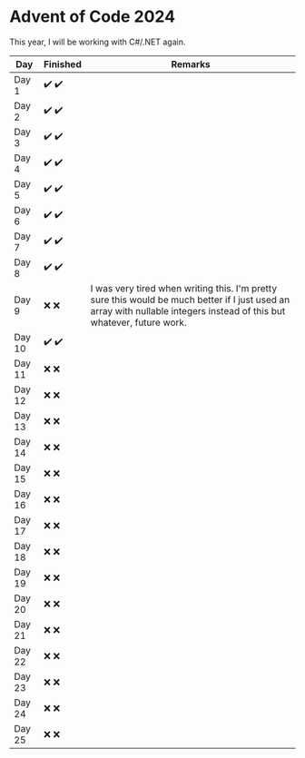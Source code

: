 ﻿# Advent of Code 2024

This year, I will be working with C#/.NET again.

| Day    | Finished                              | Remarks                                                                                                                                                                 |
|--------|---------------------------------------|-------------------------------------------------------------------------------------------------------------------------------------------------------------------------|
| Day 1  | :heavy_check_mark: :heavy_check_mark: |                                                                                                                                                                         |
| Day 2  | :heavy_check_mark: :heavy_check_mark: |                                                                                                                                                                         |
| Day 3  | :heavy_check_mark: :heavy_check_mark: |                                                                                                                                                                         |
| Day 4  | :heavy_check_mark: :heavy_check_mark: |                                                                                                                                                                         |
| Day 5  | :heavy_check_mark: :heavy_check_mark: |                                                                                                                                                                         |
| Day 6  | :heavy_check_mark: :heavy_check_mark: |                                                                                                                                                                         |
| Day 7  | :heavy_check_mark: :heavy_check_mark: |                                                                                                                                                                         |
| Day 8  | :heavy_check_mark: :heavy_check_mark: |                                                                                                                                                                         |
| Day 9  | :x: :x:                               | I was very tired when writing this. I'm pretty sure this would be much better if I just used an array with nullable integers instead of this but whatever, future work. |
| Day 10 | :heavy_check_mark: :heavy_check_mark: |                                                                                                                                                                         |
| Day 11 | :x: :x:                               |                                                                                                                                                                         |
| Day 12 | :x: :x:                               |                                                                                                                                                                         |
| Day 13 | :x: :x:                               |                                                                                                                                                                         |
| Day 14 | :x: :x:                               |                                                                                                                                                                         |
| Day 15 | :x: :x:                               |                                                                                                                                                                         |
| Day 16 | :x: :x:                               |                                                                                                                                                                         |
| Day 17 | :x: :x:                               |                                                                                                                                                                         |
| Day 18 | :x: :x:                               |                                                                                                                                                                         |
| Day 19 | :x: :x:                               |                                                                                                                                                                         |
| Day 20 | :x: :x:                               |                                                                                                                                                                         |
| Day 21 | :x: :x:                               |                                                                                                                                                                         |
| Day 22 | :x: :x:                               |                                                                                                                                                                         |
| Day 23 | :x: :x:                               |                                                                                                                                                                         |
| Day 24 | :x: :x:                               |                                                                                                                                                                         |
| Day 25 | :x: :x:                               |                                                                                                                                                                         |
